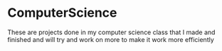# ComputerScience
These are projects done in my computer science class that I made and finished and will try and work on more to make it work more efficiently
